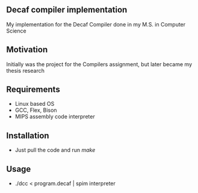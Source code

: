 ## Decaf compiler implementation

My implementation for the Decaf Compiler done in my M.S. in Computer Science

## Motivation

Initially was the project for the Compilers assignment, but later became my thesis research

## Requirements

* Linux based OS
* GCC, Flex, Bison
* MIPS assembly code interpreter

## Installation

* Just pull the code and run _make_

## Usage

* ./dcc < program.decaf | spim interpreter 
